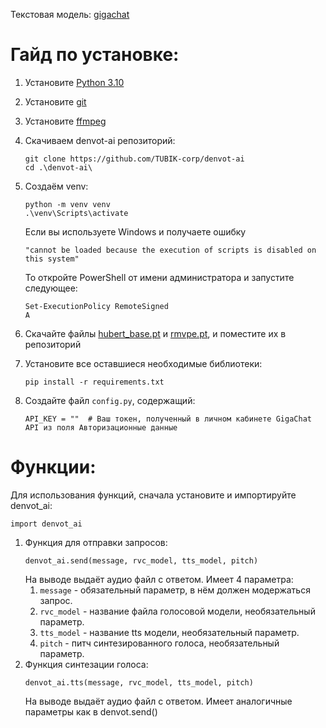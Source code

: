 Текстовая модель: [gigachat](https://github.com/ai-forever/gigachain)

# Гайд по установке:
1) Установите [Python 3.10](https://www.python.org/downloads/)
2) Установите [git](https://git-scm.com/downloads)
3) Установите [ffmpeg](https://ffmpeg.org/download.html)
4) Скачиваем denvot-ai репозиторий:
   ```
   git clone https://github.com/TUBIK-corp/denvot-ai
   cd .\denvot-ai\
   ```
5) Создаём venv:
   ```
   python -m venv venv
   .\venv\Scripts\activate
   ```
   Если вы используете Windows и получаете ошибку

   ```"cannot be loaded because the execution of scripts is disabled on this system"```
   
   То откройте PowerShell от имени администратора и запустите следующее:
   ```
   Set-ExecutionPolicy RemoteSigned
   A
   ```
6) Скачайте файлы [hubert_base.pt](https://huggingface.co/lj1995/VoiceConversionWebUI/resolve/main/hubert_base.pt) и [rmvpe.pt](https://huggingface.co/lj1995/VoiceConversionWebUI/resolve/main/rmvpe.pt), и поместите их в репозиторий
7) Установите все оставшиеся необходимые библиотеки:   
    ```
    pip install -r requirements.txt
    ```
8) Создайте файл ```config.py```, содержащий:
   ```
   API_KEY = ""  # Ваш токен, полученный в личном кабинете GigaChat API из поля Авторизационные данные
   ```

# Функции:
Для использования функций, сначала установите и импортируйте denvot_ai:
```
import denvot_ai
```
1) Функция для отправки запросов:
   ```
   denvot_ai.send(message, rvc_model, tts_model, pitch)
   ```
   На выводе выдаёт аудио файл с ответом.
   Имеет 4 параметра:
   1) ```message``` - обязательный параметр, в нём должен модержаться запрос.
   2) ```rvc_model``` - название файла голосовой модели, необязательный параметр.
   3) ```tts_model``` - название tts модели, необязательный параметр.
   4) ```pitch``` - питч синтезированного голоса, необязательный параметр.
2) Функция синтезации голоса:
   ```
   denvot_ai.tts(message, rvc_model, tts_model, pitch)
   ```
   На выводе выдаёт аудио файл с ответом.
   Имеет аналогичные параметры как в denvot.send()
   
   
